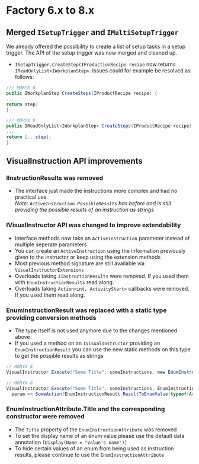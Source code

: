 # Factory 6.x to 8.x

## Merged `ISetupTrigger` and `IMultiSetupTrigger` 
We already offered the possibility to create a list of setup tasks in a setup trigger. The API of the setup trigger was now merged and cleaned up.
- `ISetupTrigger.CreateStep(IProductionRecipe recipe` now returns `IReadOnlyList<IWorkplanStep>`. Issues could for example be resolved as follows:
```c#
/// MORYX 6
public IWorkplanStep CreateSteps(IProductRecipe recipe) {
...
return step;
}

/// MORYX 8
public IReadOnlyList<IWorkplanStep> CreateSteps(IProductRecipe recipe) {
...
return [...step];
}
```

## VisualInstruction API improvements
### IInstructionResults was removed
- The interface just made the instructions more complex and had no practical use  
*Note: `ActiveInstruction.PossibleResults` has before and is still providing the possible results of an instruction as strings*
  
### IVisualInstructor API was changed to improve extendability
- Interface methods now take an `ActiveInstruction` parameter instead of multiple seperate parameters
- You can create an `ActiveInstruction` using the information previously given to the instructor or keep using the extension methods
- Most previous method signature are still available via `VisualInstructorExtensions`
- Overloads taking `IInstructionResults` were removed. If you used them with `EnumInstructionResults` read along.
- Overloads taking `Action<int, ActivityStart>` callbacks were removed. If you used them read along.

### EnumInstructionResult was replaced with a static type providing conversion methods
- The type itself is not used anymore due to the changes mentioned above
- If you used a method on an `IVisualInstructor` providing an `EnumInstructionResult` you can use the new static methods on this type to get the possible results as strings
```c#
// MORYX 6
VisualInstructor.Execute("Some Title", someInstructions, new EnumInstructionResult(typeof(AskRotationPermissionResult), SomeAction));

// MORYX 8
VisualInstructor.Execute("Some Title", someInstructions, EnumInstructionResult.PossibleResults(typeof(AskRotationPermissionResult)),
  param => SomeAction(EnumInstructionResult.ResultToEnumValue(typeof(ArticleMountingStrategy), param.Result)));
```

### EnumInstructionAttribute.Title and the corresponding constructor were removed
- The `Title` property of the `EnumInstructionAttribute` was removed
- To set the display name of an enum value please use the default data annotation `[Display(Name = "Value's name")]`
- To hide certain values of an enum from being used as instruction results, please continue to use the `EnumInstructionAttribute`
